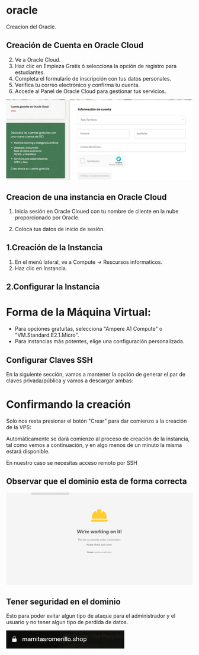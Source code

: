 # oracle
Creacion del Oracle.

## Creación de Cuenta en Oracle Cloud
2. Ve a Oracle Cloud. 
3. Haz clic en Empieza Gratis ó selecciona la opción de registro para estudiantes.
4. Completa el formulario de inscripción con tus datos personales.
5. Verifica tu correo electrónico y confirma tu cuenta.
6. Accede al Panel de Oracle Cloud para gestionar tus servicios.

![screen](https://github.com/JAlfredo420/Sistemas-Telem-ticos/blob/e894733406414ed0b886e38baaa08b5d65f75c11/Oracle/Ima/creatorin.png)
## Creacion de una instancia en Oracle Cloud
1. Inicia sesión en Oracle Cloued con tu nombre de cliente en la nube proporcionado por Oracle.

2. Coloca tus datos de inicio de sesión.

## 1.Creación de la Instancia
1. En el menú lateral, ve a Compute → Rescursos informaticos.
2. Haz clic en Instancia.

## 2.Configurar la Instancia

# Forma de la Máquina Virtual:
* Para opciones gratuitas, selecciona "Ampere A1 Compute" o "VM.Standard.E2.1.Micro".
* Para instancias más potentes, elige una configuración personalizada.

## Configurar Claves SSH
En la siguiente sección, vamos a mantener la opción de generar el par de claves privada/pública y vamos a descargar ambas:

# Confirmando la creación
Solo nos resta presionar el botón "Crear" para dar comienzo a la creación de la VPS:

Automáticamente se dará comienzo al proceso de creación de la instancia, tal como vemos a continuación, y en algo menos de un minuto la misma estará disponible.

En nuestro caso se necesitas acceso remoto por SSH

## Observar que el dominio esta de forma correcta

![screen](https://github.com/ElmoBellako246/ElmoBellako246.github.io/blob/main/assets/img/dominioListo.png)

## Tener seguridad en el dominio
Esto para poder evitar algun tipo de ataque para el administrador y el usuario y no tener algun tipo de perdida de datos.

![screen](https://github.com/ElmoBellako246/ElmoBellako246.github.io/blob/main/assets/img/SeguridadDom.png)
